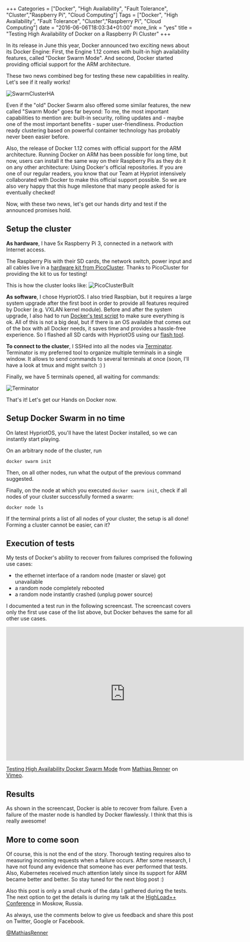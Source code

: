 +++
Categories = ["Docker", "High Availability", "Fault Tolerance", "Cluster","Raspberry Pi", "Cloud Computing"]
Tags = ["Docker", "High Availability", "Fault Tolerance", "Cluster","Raspberry Pi", "Cloud Computing"]
date = "2016-06-06T18:03:34+01:00"
more_link = "yes"
title = "Testing High Availability of Docker on a Raspberry Pi Cluster"
+++

In its release in June this year, Docker announced two exciting news about its Docker Engine: First, the Engine 1.12 comes with built-in high availability features, called "Docker Swarm Mode". And second, Docker started providing official support for the ARM architecture.

These two news combined beg for testing these new capabilities in reality. Let's see if it really works!

![SwarmClusterHA](/images/high-availability-testing/high-availability-docker-swarm.png)


<!--more-->

Even if the "old" Docker Swarm also offered some similar features, the new called "Swarm Mode" goes far beyond: To me, the most important capabilities to mention are: built-in security, rolling updates and - maybe one of the most important benefits - super user-friendliness. Production ready clustering based on powerful container technology has probably never been easier before.

Also, the release of Docker 1.12 comes with official support for the ARM architecture. Running Docker on ARM has been possible for long time, but now, users can install it the same way on their Raspberry Pis as they do it on any other architecture: Using Docker's official repositories. If you are one of our regular readers, you know that our Team at Hypriot intensively collaborated with Docker to make this official support possible. So we are also very happy that this huge milestone that many people asked for is eventually checked!

Now, with these two news, let's get our hands dirty and test if the announced promises hold.


Setup the cluster
------------
**As hardware**, I have 5x Raspberry Pi 3, connected in a network with Internet access.

The Raspberry Pis with their SD cards, the network switch, power input and all cables live in a [hardware kit from PicoCluster](
https://www.picocluster.com/collections/starter-picocluster-kits/products/pico-5-raspberry-pi-starter-kit?variant=29344698892
). Thanks to PicoCluster for providing the kit to us for testing!

This is how the cluster looks like:
![PicoClusterBuilt](/images/high-availability-testing/PicoCluster.jpg)

**As software**, I chose HypriotOS. I also tried Raspbian, but it requires a large system upgrade after the first boot in order to provide all features required by Docker (e.g. VXLAN kernel module). Before and after the system upgrade, I also had to run [Docker's test script]( https://github.com/docker/docker/blob/master/contrib/check-config.sh) to make sure everything is ok. All of this is not a big deal, but if there is an OS available that comes out of the box with all Docker needs, it saves time and provides a hassle-free experience. So I flashed all SD cards with HypriotOS using our [flash tool](https://github.com/hypriot/flash).

**To connect to the cluster**, I SSHed into all the nodes via [Terminator](http://gnometerminator.blogspot.de/p/introduction.html). Terminator is my preferred tool to organize multiple terminals in a single window. It allows to send commands to several terminals at once (soon, I'll have a look at tmux and might switch :) )

Finally, we have 5 terminals opened, all waiting for commands:

![Terminator](/images/high-availability-testing/terminal.png)

That's it! Let's get our Hands on Docker now.


Setup Docker Swarm in no time
----------------------
On latest HypriotOS, you'll have the latest Docker installed, so we can instantly start playing.

On an arbitrary node of the cluster, run
```
docker swarm init
```

Then, on all other nodes, run what the output of the previous command suggested.

Finally, on the node at which you executed `docker swarm init`, check if all nodes of your cluster successfully formed a swarm:

```
docker node ls
```

If the terminal prints a list of all nodes of your cluster, the setup is all done! Forming a cluster cannot be easier, can it?


Execution of tests
-----------

My tests of Docker's ability to recover from failures comprised the following use cases:
- the ethernet interface of a random node (master or slave) got unavailable
- a random node completely rebooted
- a random node instantly crashed (unplug power source)


I documented a test run in the following screencast. The screencast covers only the first use case of the list above, but Docker behaves the same for all other use cases.

<iframe src="https://player.vimeo.com/video/185361173" width="640" height="360" frameborder="0" webkitallowfullscreen mozallowfullscreen allowfullscreen></iframe>
<p><a href="https://vimeo.com/185361173">Testing High Availability Docker Swarm Mode</a> from <a href="https://vimeo.com/user54109827">Mathias Renner</a> on <a href="https://vimeo.com">Vimeo</a>.</p>


Results
------------
As shown in the screencast, Docker is able to recover from failure. Even a failure of the master node is handled by Docker flawlessly. I think that this is really awesome!

More to come soon
----
Of course, this is not the end of the story. Thorough testing requires also to measuring incoming requests when a failure occurs. After some research, I have not found any evidence that someone has ever performed that tests. Also, Kubernetes received much attention lately since its support for ARM became better and better. So stay tuned for the next blog post :)

Also this post is only a small chunk of the data I gathered during the tests. The next option to get the details is during my talk at the [HighLoad++ Conference](http://highload.co/) in Moskow, Russia.

As always, use the comments below to give us feedback and share this post on Twitter, Google or Facebook.

[@MathiasRenner](https://twitter.com/MathiasRenner)
